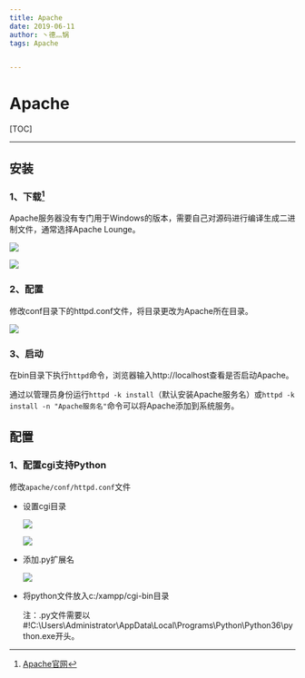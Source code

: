 ```yaml
---
title: Apache
date: 2019-06-11
author: 丶德灬锅
tags: Apache


---
```


# Apache

[TOC]

------

## 安装

### 1、下载[^1]

Apache服务器没有专门用于Windows的版本，需要自己对源码进行编译生成二进制文件，通常选择Apache Lounge。

![](https://code.aliyun.com/lideyu/asserts/raw/master/2019-06-11-Apache-下载1.png)

![](https://code.aliyun.com/lideyu/asserts/raw/master/2019-06-11-Apache-下载2.png)

### 2、配置

修改conf目录下的httpd.conf文件，将目录更改为Apache所在目录。

![](https://code.aliyun.com/lideyu/asserts/raw/master/2019-06-11-Apache-配置.png)

### 3、启动

在bin目录下执行`httpd`命令，浏览器输入http://localhost查看是否启动Apache。

通过以管理员身份运行`httpd -k install`（默认安装Apache服务名）或`httpd -k install -n "Apache服务名"`命令可以将Apache添加到系统服务。

## 配置

### 1、配置cgi支持Python

修改`apache/conf/httpd.conf`文件

- 设置cgi目录

  ![](https://code.aliyun.com/lideyu/asserts/raw/master/2019-06-11-Apache-配置cgi支持python1.png)

  

  ![](https://code.aliyun.com/lideyu/asserts/raw/master/2019-06-11-Apache-配置cgi支持python2.png)

- 添加.py扩展名

  ![](https://code.aliyun.com/lideyu/asserts/raw/master/2019-06-11-Apache-配置cgi支持python3.png)

- 将python文件放入c:/xampp/cgi-bin目录

  注：.py文件需要以#!C:\Users\Administrator\AppData\Local\Programs\Python\Python36\python.exe开头。

[^1]: [Apache官网](http://httpd.apache.org/)